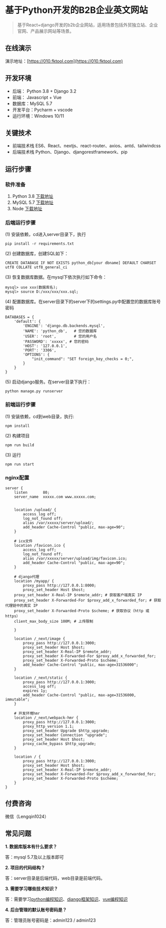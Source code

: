 # 基于Python开发的B2B企业英文网站


> 基于React+django开发的b2b企业网站，适用场景包括外贸独立站、企业官网、产品展示网站等场景。


## 在线演示

演示地址：[https://010.fktool.com](https://010.fktool.com)


## 开发环境

- 后端： Python 3.8 + Django 3.2
- 前端： Javascript + Vue
- 数据库：MySQL 5.7
- 开发平台：Pycharm + vscode
- 运行环境：Windows 10/11

## 关键技术

- 前端技术栈 ES6、React、nextjs、react-router、axios、antd、tailwindcss
- 后端技术栈 Python、Django、djangorestframework、pip



## 运行步骤

### 软件准备

1. Python 3.8 [下载地址](https://www.python.org/ftp/python/3.8.10/python-3.8.10-amd64.exe)
2. MySQL 5.7 [下载地址](https://dev.mysql.com/get/Downloads/MySQLInstaller/mysql-installer-community-5.7.44.0.msi)
3. Node [下载地址](https://nodejs.org/dist/v18.20.2/node-v18.20.2-x64.msi)

### 后端运行步骤

(1) 安装依赖，cd进入server目录下，执行
```
pip install -r requirements.txt
```

(2) 创建数据库，创建SQL如下：
```
CREATE DATABASE IF NOT EXISTS python_db[your dbname] DEFAULT CHARSET utf8 COLLATE utf8_general_ci
```
(3) 恢复数据库数据。在mysql下依次执行如下命令：

```
mysql> use xxx(数据库名);
mysql> source D:/xxx/xxx/xxx.sql;
```

(4) 配置数据库。在server目录下的server下的settings.py中配置您的数据库账号密码

```
DATABASES = {
    'default': {
        'ENGINE': 'django.db.backends.mysql',
        'NAME': 'python_db',   # 您的数据库
        'USER': 'root',        # 您的用户名
        'PASSWORD': 'xxxxx', # 您的密码
        'HOST': '127.0.0.1',
        'PORT': '3306',
        'OPTIONS': {
            "init_command": "SET foreign_key_checks = 0;",
        }
    }
}
```

(5) 启动django服务。在server目录下执行：
```
python manage.py runserver
```

### 前端运行步骤

(1) 安装依赖，cd到web目录，执行:
```
npm install 
```
(2) 构建项目
```
npm run build
```
(3) 运行
```
npm run start
```

### nginx配置

```
server {
    listen       80;
    server_name  xxxxx.com www.xxxxx.com;


    location /upload/ {
        access_log off;
        log_not_found off;
        alias /var/xxxxx/server/upload/;
        add_header Cache-Control "public, max-age=90";
    }
     
    # ico文件
    location /favicon.ico {
        access_log off;
        log_not_found off;
        alias /var/xxxxx/server/upload/img/favicon.ico;
        add_header Cache-Control "public, max-age=90";
    }

    # django代理
    location /myapp/ {
        proxy_pass http://127.0.0.1:8000;
        proxy_set_header Host $host;
	proxy_set_header X-Real-IP $remote_addr; # 获取客户端真实 IP
	proxy_set_header X-Forwarded-For $proxy_add_x_forwarded_for; # 获取代理链中的真实 IP
	proxy_set_header X-Forwarded-Proto $scheme; # 获取协议（http 或 https）
	client_max_body_size 100M; # 上传限制

    }

    location /_next/image {
        proxy_pass http://127.0.0.1:3000;
        proxy_set_header Host $host;
        proxy_set_header X-Real-IP $remote_addr;
        proxy_set_header X-Forwarded-For $proxy_add_x_forwarded_for;
        proxy_set_header X-Forwarded-Proto $scheme;
        add_header Cache-Control "public, max-age=31536000";
    }

    location /_next/static {
        proxy_pass http://127.0.0.1:3000;
        access_log off;
        expires 1y;
        add_header Cache-Control "public, max-age=31536000, immutable";
    }

    # 开发环境hmr
    location /_next/webpack-hmr {
	    proxy_pass http://127.0.0.1:3000;
	    proxy_http_version 1.1;
	    proxy_set_header Upgrade $http_upgrade;
	    proxy_set_header Connection "upgrade";
	    proxy_set_header Host $host;
	    proxy_cache_bypass $http_upgrade;
    }

    location / {
        proxy_pass http://127.0.0.1:3000;
        proxy_set_header Host $host;
        proxy_set_header X-Real-IP $remote_addr;
        proxy_set_header X-Forwarded-For $proxy_add_x_forwarded_for;
        proxy_set_header X-Forwarded-Proto $scheme;
    }
}

```





## 付费咨询

微信（Lengqin1024）


## 常见问题

**1. 数据库版本有什么要求？**

答：mysql 5.7及以上版本即可

**2. 项目的代码结构？**

答：server目录是后端代码，web目录是前端代码。

**3. 需要学习哪些技术知识？**

答：需要学习[python编程知识](https://www.runoob.com/python3/python3-tutorial.html)、[django框架知识](https://docs.djangoproject.com/zh-hans/3.2/)、[vue编程知识](https://cn.vuejs.org/guide/introduction.html)

**4. 后台管理的默认账号密码是？**

答：管理员账号密码是：admin123 / admin123
